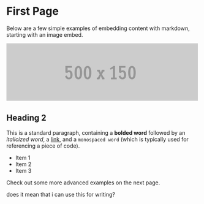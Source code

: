 # First Page

Below are a few simple examples of embedding content with markdown, starting with an image embed.

![This is an image embed](images/500x150.gif)

## Heading 2

This is a standard paragraph, containing a **bolded word** followed by an _italicized word_, a [link](http://example.com), and a  `monospaced word` (which is typically used for referencing a piece of code).

* Item 1
* Item 2
* Item 3

Check out some more advanced examples on the next page.

does it mean that i can use this for writing?